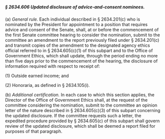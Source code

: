 ##### § 2634.606 Updated disclosure of advice-and-consent nominees. #####

(a) *General rule.* Each individual described in § 2634.201(c) who is nominated by the President for appointment to a position that requires advice and consent of the Senate, shall, at or before the commencement of the first Senate committee hearing to consider the nomination, submit to the committee an amendment to the report previously filed under § 2634.201(c) and transmit copies of the amendment to the designated agency ethics official referred to in § 2634.605(c)(1) of this subpart and to the Office of Government Ethics, which shall update, through the period ending no more than five days prior to the commencement of the hearing, the disclosure of information required with respect to receipt of:

(1) Outside earned income; and

(2) Honoraria, as defined in § 2634.105(i).

(b) *Additional certification.* In each case to which this section applies, the Director of the Office of Government Ethics shall, at the request of the committee considering the nomination, submit to the committee an opinion letter of the nature described in § 2634.605(c)(3) of this subpart concerning the updated disclosure. If the committee requests such a letter, the expedited procedure provided by § 2634.605(c) of this subpart shall govern review of the updated disclosure, which shall be deemed a report filed for purposes of that paragraph.